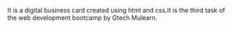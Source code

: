 It is a digital business card created using html and css.It is the third task of the web development bootcamp by Gtech Mulearn.
